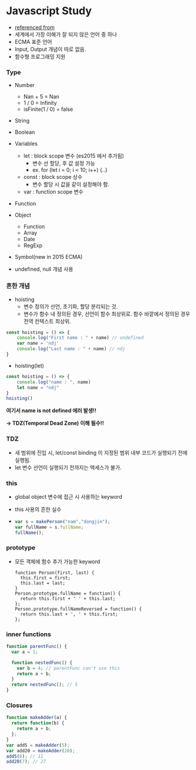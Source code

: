 # Javascript Study

* [referenced from](https://gist.github.com/LeoHeo/7c2a2a6dbcf80becaaa1e61e90091e5d)
* 세계에서 가장 이해가 잘 되지 않은 언어 중 하나
* ECMA 표준 언어
* Input, Output 개념이 따로 없음.
* 함수형 프로그래밍 지원



### Type

* Number

  * Nan + 5 = Nan
  * 1 / 0 = Infinity
  * isFinite(1 / 0) = false

* String

* Boolean

* Variables

  * let : block scope 변수 (es2015 에서 추가됨)
    * 변수 선 할당, 후 값 설정 가능
    * ex. for (let i = 0; i < 10; i++) {..}
  * const : block scope 상수
    * 변수 할당 시 값을 같이 설정해야 함.
  * var : function scope 변수

* Function

* Object

  * Function
  * Array
  * Date
  * RegExp

* Symbol(new in 2015 ECMA)

* undefined, null 개념 사용

  

### 흔한 개념

* hoisting
  * 변수 정의가 선언, 초기화, 할당 분리되는 것.
  * 변수가 함수 내 정의된 경우, 선언이 함수 최상위로. 함수 바깥에서 정의된 경우 전역 컨텍스트 최상위.

```javascript
const hoisting = () => {
    console.log("First name : " + name) // undefined
    var name = 'ndj'
    console.log("Last name : " + name) // ndj
}
```

- hoisting(let)

```javascript
const hoisting = () => {
    console.log("name : ", name)
    let name = "ndj"
}
hoisting()
```

**여기서 name is not defined 에러 발생!!**

**-> TDZ(Temporal Dead Zone) 이해 필수!!**



### TDZ

* 새 범위에 진입 시, let/const binding 이 지정된 범위 내부 코드가 실행되기 전에 실행됨.
* let 변수 선언이 실행되기 전까지는 액세스가 불가.



### this

* global object 변수에 접근 시 사용하는 keyword

* this 사용의 흔한 실수

* ```javascript
  var s = makePerson("nam","dongjin");
  var fullName = s.fullName;
  fullName();
  ```



### prototype

* 모든 객체에 함수 추가 가능한 keyword

  ```javasc
  function Person(first, last) {
    this.first = first;
    this.last = last;
  }
  Person.prototype.fullName = function() {
    return this.first + ' ' + this.last;
  };
  Person.prototype.fullNameReversed = function() {
    return this.last + ', ' + this.first;
  };
  ```



### inner functions

```javascript
function parentFunc() {
  var a = 1;

  function nestedFunc() {
    var b = 4; // parentFunc can't use this
    return a + b; 
  }
  return nestedFunc(); // 5
}
```



### Closures

```js
function makeAdder(a) {
  return function(b) {
    return a + b;
  };
}
var add5 = makeAdder(5);
var add20 = makeAdder(20);
add5(6); // 11
add20(7); // 27
```
